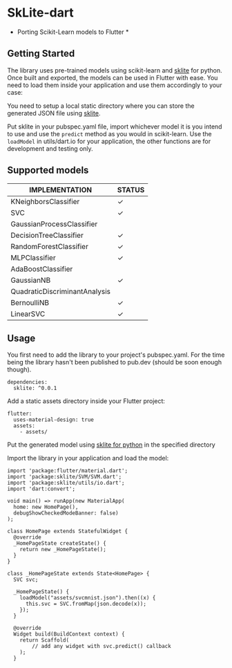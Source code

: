 # SkLite-dart

* Porting Scikit-Learn models to Flutter *

## Getting Started

The library uses pre-trained models using scikit-learn and [sklite](https://github.com/axegon/SkLite) for python. Once built and exported, the models can be used in Flutter with ease. You need to load them inside your application and use them accordingly to your case:

You need to setup a local static directory where you can store the generated JSON file using [sklite](https://github.com/axegon/SkLite).

Put sklite in your pubspec.yaml file, import whichever model it is you intend to use and use the `predict` method as you would in scikit-learn. Use the
`loadModel` in utils/dart.io for your application, the other functions are for development and testing only.

## Supported models

| IMPLEMENTATION                     | STATUS |
|------------------------------------|--------|
| KNeighborsClassifier               | ✓      |
| SVC                                | ✓      |
| GaussianProcessClassifier          |        |
| DecisionTreeClassifier             | ✓      |
| RandomForestClassifier             | ✓      |
| MLPClassifier                      | ✓      |
| AdaBoostClassifier                 |        |
| GaussianNB                         | ✓      |
| QuadraticDiscriminantAnalysis      |        |
| BernoulliNB                        | ✓      |
| LinearSVC                          | ✓      |

## Usage

You first need to add the library to your project's pubspec.yaml. For the time being the library hasn't been published to pub.dev (should be soon enough though).

```
dependencies:
  sklite: ^0.0.1
```


Add a static assets directory inside your Flutter project:

```
flutter:
  uses-material-design: true
  assets:
    - assets/
```

Put the generated model using [sklite for python](https://github.com/axegon/SkLite) in the specified directory

Import the library in your application and load the model:

```
import 'package:flutter/material.dart';
import 'package:sklite/SVM/SVM.dart';
import 'package:sklite/utils/io.dart';
import 'dart:convert';

void main() => runApp(new MaterialApp(
  home: new HomePage(),
  debugShowCheckedModeBanner: false)
);

class HomePage extends StatefulWidget {
  @override
  _HomePageState createState() {
    return new _HomePageState();
  }
}

class _HomePageState extends State<HomePage> {
  SVC svc;

  _HomePageState() {
    loadModel("assets/svcmnist.json").then((x) {
      this.svc = SVC.fromMap(json.decode(x));
    });
  }

  @override
  Widget build(BuildContext context) {
    return Scaffold(
        // add any widget with svc.predict() callback
    );
  }
```
